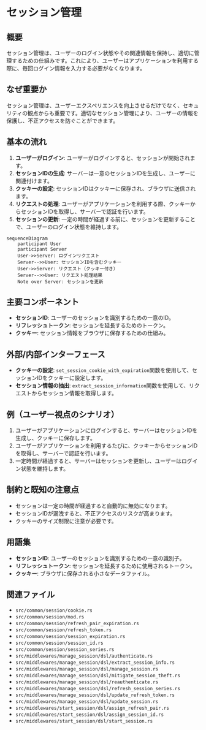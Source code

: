 # セッション管理

## 概要
セッション管理は、ユーザーのログイン状態やその関連情報を保持し、適切に管理するための仕組みです。これにより、ユーザーはアプリケーションを利用する際に、毎回ログイン情報を入力する必要がなくなります。

## なぜ重要か
セッション管理は、ユーザーエクスペリエンスを向上させるだけでなく、セキュリティの観点からも重要です。適切なセッション管理により、ユーザーの情報を保護し、不正アクセスを防ぐことができます。

## 基本の流れ
1. **ユーザーがログイン**: ユーザーがログインすると、セッションが開始されます。
2. **セッションIDの生成**: サーバーは一意のセッションIDを生成し、ユーザーに関連付けます。
3. **クッキーの設定**: セッションIDはクッキーに保存され、ブラウザに送信されます。
4. **リクエストの処理**: ユーザーがアプリケーションを利用する際、クッキーからセッションIDを取得し、サーバーで認証を行います。
5. **セッションの更新**: 一定の時間が経過する前に、セッションを更新することで、ユーザーのログイン状態を維持します。

```mermaid
sequenceDiagram
    participant User
    participant Server
    User->>Server: ログインリクエスト
    Server-->>User: セッションIDを含むクッキー
    User->>Server: リクエスト（クッキー付き）
    Server-->>User: リクエスト処理結果
    Note over Server: セッションを更新
```

## 主要コンポーネント
- **セッションID**: ユーザーのセッションを識別するための一意のID。
- **リフレッシュトークン**: セッションを延長するためのトークン。
- **クッキー**: セッション情報をブラウザに保存するための仕組み。

## 外部/内部インターフェース
- **クッキーの設定**: `set_session_cookie_with_expiration`関数を使用して、セッションIDをクッキーに設定します。
- **セッション情報の抽出**: `extract_session_information`関数を使用して、リクエストからセッション情報を取得します。

## 例（ユーザー視点のシナリオ）
1. ユーザーがアプリケーションにログインすると、サーバーはセッションIDを生成し、クッキーに保存します。
2. ユーザーがアプリケーションを利用するたびに、クッキーからセッションIDを取得し、サーバーで認証を行います。
3. 一定時間が経過すると、サーバーはセッションを更新し、ユーザーはログイン状態を維持します。

## 制約と既知の注意点
- セッションは一定の時間が経過すると自動的に無効になります。
- セッションIDが漏洩すると、不正アクセスのリスクが高まります。
- クッキーのサイズ制限に注意が必要です。

## 用語集
- **セッションID**: ユーザーのセッションを識別するための一意の識別子。
- **リフレッシュトークン**: セッションを延長するために使用されるトークン。
- **クッキー**: ブラウザに保存される小さなデータファイル。

## 関連ファイル
- `src/common/session/cookie.rs`
- `src/common/session/mod.rs`
- `src/common/session/refresh_pair_expiration.rs`
- `src/common/session/refresh_token.rs`
- `src/common/session/session_expiration.rs`
- `src/common/session/session_id.rs`
- `src/common/session/session_series.rs`
- `src/middlewares/manage_session/dsl/authenticate.rs`
- `src/middlewares/manage_session/dsl/extract_session_info.rs`
- `src/middlewares/manage_session/dsl/manage_session.rs`
- `src/middlewares/manage_session/dsl/mitigate_session_theft.rs`
- `src/middlewares/manage_session/dsl/reauthenticate.rs`
- `src/middlewares/manage_session/dsl/refresh_session_series.rs`
- `src/middlewares/manage_session/dsl/update_refresh_token.rs`
- `src/middlewares/manage_session/dsl/update_session.rs`
- `src/middlewares/start_session/dsl/assign_refresh_pair.rs`
- `src/middlewares/start_session/dsl/assign_session_id.rs`
- `src/middlewares/start_session/dsl/start_session.rs`